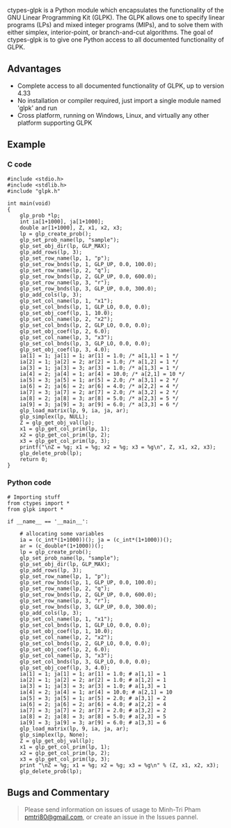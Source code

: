 ctypes-glpk is a Python module which encapsulates the functionality of the GNU Linear Programming Kit (GLPK). The GLPK allows one to specify linear programs (LPs) and mixed integer programs (MIPs), and to solve them with either simplex, interior-point, or branch-and-cut algorithms. The goal of ctypes-glpk is to give one Python access to all documented functionality of GLPK.

## Advantages ##

  * Complete access to all documented functionality of GLPK, up to version 4.33
  * No installation or compiler required, just import a single module named 'glpk' and run
  * Cross platform, running on Windows, Linux, and virtually any other platform supporting GLPK

## Example ##

### C code ###
```
#include <stdio.h>
#include <stdlib.h>
#include "glpk.h"

int main(void)
{ 
    glp_prob *lp;
    int ia[1+1000], ja[1+1000];
    double ar[1+1000], Z, x1, x2, x3;
    lp = glp_create_prob();
    glp_set_prob_name(lp, "sample");
    glp_set_obj_dir(lp, GLP_MAX);
    glp_add_rows(lp, 3);
    glp_set_row_name(lp, 1, "p");
    glp_set_row_bnds(lp, 1, GLP_UP, 0.0, 100.0);
    glp_set_row_name(lp, 2, "q");
    glp_set_row_bnds(lp, 2, GLP_UP, 0.0, 600.0);
    glp_set_row_name(lp, 3, "r");
    glp_set_row_bnds(lp, 3, GLP_UP, 0.0, 300.0);
    glp_add_cols(lp, 3);
    glp_set_col_name(lp, 1, "x1");
    glp_set_col_bnds(lp, 1, GLP_LO, 0.0, 0.0);
    glp_set_obj_coef(lp, 1, 10.0);
    glp_set_col_name(lp, 2, "x2");
    glp_set_col_bnds(lp, 2, GLP_LO, 0.0, 0.0);
    glp_set_obj_coef(lp, 2, 6.0);
    glp_set_col_name(lp, 3, "x3");
    glp_set_col_bnds(lp, 3, GLP_LO, 0.0, 0.0);
    glp_set_obj_coef(lp, 3, 4.0);
    ia[1] = 1; ja[1] = 1; ar[1] = 1.0; /* a[1,1] = 1 */
    ia[2] = 1; ja[2] = 2; ar[2] = 1.0; /* a[1,2] = 1 */
    ia[3] = 1; ja[3] = 3; ar[3] = 1.0; /* a[1,3] = 1 */
    ia[4] = 2; ja[4] = 1; ar[4] = 10.0; /* a[2,1] = 10 */
    ia[5] = 3; ja[5] = 1; ar[5] = 2.0; /* a[3,1] = 2 */
    ia[6] = 2; ja[6] = 2; ar[6] = 4.0; /* a[2,2] = 4 */
    ia[7] = 3; ja[7] = 2; ar[7] = 2.0; /* a[3,2] = 2 */
    ia[8] = 2; ja[8] = 3; ar[8] = 5.0; /* a[2,3] = 5 */
    ia[9] = 3; ja[9] = 3; ar[9] = 6.0; /* a[3,3] = 6 */
    glp_load_matrix(lp, 9, ia, ja, ar);
    glp_simplex(lp, NULL);
    Z = glp_get_obj_val(lp);
    x1 = glp_get_col_prim(lp, 1);
    x2 = glp_get_col_prim(lp, 2);
    x3 = glp_get_col_prim(lp, 3);
    printf("\nZ = %g; x1 = %g; x2 = %g; x3 = %g\n", Z, x1, x2, x3);
    glp_delete_prob(lp);
    return 0;
}
```

### Python code ###
```
# Importing stuff
from ctypes import *
from glpk import *

if __name__ == '__main__':

    # allocating some variables
    ia = (c_int*(1+1000))(); ja = (c_int*(1+1000))();
    ar = (c_double*(1+1000))();
    lp = glp_create_prob();
    glp_set_prob_name(lp, "sample");
    glp_set_obj_dir(lp, GLP_MAX);
    glp_add_rows(lp, 3);
    glp_set_row_name(lp, 1, "p");
    glp_set_row_bnds(lp, 1, GLP_UP, 0.0, 100.0);
    glp_set_row_name(lp, 2, "q");
    glp_set_row_bnds(lp, 2, GLP_UP, 0.0, 600.0);
    glp_set_row_name(lp, 3, "r");
    glp_set_row_bnds(lp, 3, GLP_UP, 0.0, 300.0);
    glp_add_cols(lp, 3);
    glp_set_col_name(lp, 1, "x1");
    glp_set_col_bnds(lp, 1, GLP_LO, 0.0, 0.0);
    glp_set_obj_coef(lp, 1, 10.0);
    glp_set_col_name(lp, 2, "x2");
    glp_set_col_bnds(lp, 2, GLP_LO, 0.0, 0.0);
    glp_set_obj_coef(lp, 2, 6.0);
    glp_set_col_name(lp, 3, "x3");
    glp_set_col_bnds(lp, 3, GLP_LO, 0.0, 0.0);
    glp_set_obj_coef(lp, 3, 4.0);
    ia[1] = 1; ja[1] = 1; ar[1] = 1.0; # a[1,1] = 1
    ia[2] = 1; ja[2] = 2; ar[2] = 1.0; # a[1,2] = 1
    ia[3] = 1; ja[3] = 3; ar[3] = 1.0; # a[1,3] = 1
    ia[4] = 2; ja[4] = 1; ar[4] = 10.0; # a[2,1] = 10
    ia[5] = 3; ja[5] = 1; ar[5] = 2.0; # a[3,1] = 2
    ia[6] = 2; ja[6] = 2; ar[6] = 4.0; # a[2,2] = 4
    ia[7] = 3; ja[7] = 2; ar[7] = 2.0; # a[3,2] = 2
    ia[8] = 2; ja[8] = 3; ar[8] = 5.0; # a[2,3] = 5
    ia[9] = 3; ja[9] = 3; ar[9] = 6.0; # a[3,3] = 6
    glp_load_matrix(lp, 9, ia, ja, ar);
    glp_simplex(lp, None);
    Z = glp_get_obj_val(lp);
    x1 = glp_get_col_prim(lp, 1);
    x2 = glp_get_col_prim(lp, 2);
    x3 = glp_get_col_prim(lp, 3);
    print "\nZ = %g; x1 = %g; x2 = %g; x3 = %g\n" % (Z, x1, x2, x3);
    glp_delete_prob(lp);
```

## Bugs and Commentary ##

> Please send information on issues of usage to Minh-Tri Pham <pmtri80@gmail.com>, or create an issue in the Issues pannel.